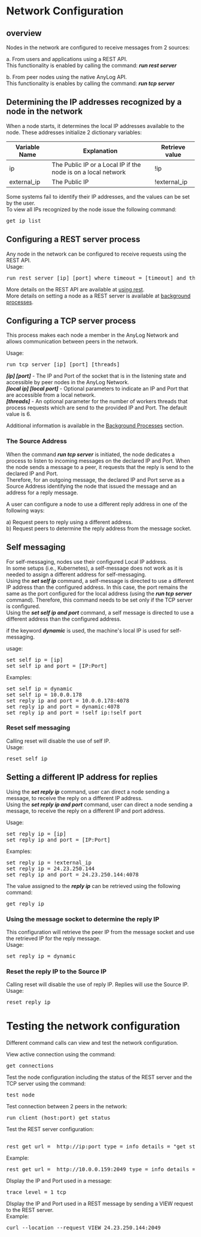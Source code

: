# Network Configuration

## overview

Nodes in the network are configured to receive messages from 2 sources:  

a. From users and applications using a REST API.  
This functionality is enabled by calling the command: ***run rest server***  

b. From peer nodes using the native AnyLog API.  
This functionality is enables by calling the command: ***run tcp server***  

## Determining the IP addresses recognized by a node in the network

When a node starts, it determines the local IP addresses available to the node. These addresses initialize 2 dictionary variables:  

| Variable Name | Explanation   | Retrieve value |
| ------------- | ------------- | ------------- |
| ip            | The Public IP or a Local IP if the node is on a local network | !ip |
| external_ip   | The Public IP | !external_ip |


Some systems fail to identify their IP addresses, and the values can be set by the user.  
To view all IPs recognized by the node issue the following command:
<pre>
get ip list
</pre> 

## Configuring a REST server process
Any node in the network can be configured to receive requests using the REST API.  
Usage:
<pre>
run rest server [ip] [port] where timeout = [timeout] and threads = [threads count] and ssl = [true/false]
</pre>
More details on the REST API are available at [using rest](https://github.com/AnyLog-co/documentation/blob/master/using%20rest.md#using-rest).  
More details on setting a node as a REST server is available at [background processes](https://github.com/AnyLog-co/documentation/blob/master/background%20processes.md#rest-requests).  

## Configuring a TCP server process
This process makes each node a member in the AnyLog Network and allows communication between peers in the network.  

Usage:
<pre>
run tcp server [ip] [port] [threads]
</pre>
   
***[ip] [port]*** - The IP and Port of the socket that is in the listening state and accessible by peer nodes in the AnyLog Network.   
***[local ip] [local port]*** - Optional parameters to indicate an IP and Port that are accessible from a local network.  
***[threads]*** - An optional parameter for the number of workers threads that process requests which are send to the provided IP and Port. The default value is 6.

Additional information is available in the [Background Processes](https://github.com/AnyLog-co/documentation/blob/master/background%20processes.md#the-tcp-server-process) section. 

### The Source Address
When the command ***run tcp server*** is initiated, the node dedicates a process to listen to incoming messages on the declared IP and Port.
When the node sends a message to a peer, it requests that the reply is send to the declared IP and Port.  
Therefore, for an outgoing message, the declared IP and Port serve as a Source Address identifying the node that issued the message and an address for a reply message.   
 
A user can configure a node to use a different reply address in one of the following ways:

a) Request peers to reply using a different address.  
b) Request peers to determine the reply address from the message socket.

## Self messaging

For self-messaging, nodes use their configured Local IP address.  
In some setups (i.e., Kubernetes), a self-message does not work as it is needed to assign a different address for self-messaging.  
Using the ***set self ip*** command, a self-message is directed to use a different IP address than the configured address.
In this case, the port remains the same as the port configured for the local address (using the ***run tcp server*** command).
Therefore, this command needs to be set only if the TCP server is configured.  
Using the ***set self ip and port*** command, a self message is directed to use a different address than the configured address.   

if the keyword ***dynamic*** is used, the machine's local IP is used for self-messaging.

usage:
<pre>
set self ip = [ip]
set self ip and port = [IP:Port]
</pre>

Examples:
<pre>
set self ip = dynamic
set self ip = 10.0.0.178
set reply ip and port = 10.0.0.178:4078
set reply ip and port = dynamic:4078
set reply ip and port = !self_ip:!self_port
</pre>

### Reset self messaging
Calling reset will disable the use of self IP.  
Usage:
<pre>
reset self ip
</pre>


## Setting a different IP address for replies 
Using the ***set reply ip*** command, user can direct a node sending a message, to receive the reply on a different IP address.    
Using the ***set reply ip and port*** command, user can direct a node sending a message, to receive the reply on a different IP and port address.  

Usage:
<pre>
set reply ip = [ip]
set reply ip and port = [IP:Port]
</pre>

Examples:
<pre>
set reply ip = !external_ip
set reply ip = 24.23.250.144
set reply ip and port = 24.23.250.144:4078
</pre>

The value assigned to the ***reply ip*** can be retrieved using the following command:
<pre>
get reply ip
</pre>

### Using the message socket to determine the reply IP 
This configuration will retrieve the peer IP from the message socket and use the retrieved IP for the reply message.  
Usage:
<pre>
set reply ip = dynamic
</pre>

### Reset the reply IP to the Source IP 
Calling reset will disable the use of reply IP. Replies will use the Source IP.  
Usage:
<pre>
reset reply ip
</pre>


# Testing the network configuration

Different command calls can view and test the network configuration.  

View active connection using the command:
<pre>
get connections
</pre>

Test the node configuration including the status of the REST server and the TCP server using the command:
<pre>
test node
</pre>
 
Test connection between 2 peers in the network:
<pre>
run client (host:port) get status
</pre>

Test the REST server configuration:
<pre>    
rest get url =  http://ip:port type = info details = "get status"
</pre>  
Example:
<pre>
rest get url =  http://10.0.0.159:2049 type = info details = "get status"
</pre>

DIsplay the IP and Port used in a message:
<pre>
trace level = 1 tcp
</pre>

DIsplay the IP and Port used in a REST message by sending a VIEW request to the REST server.    
Example:
<pre>
curl --location --request VIEW 24.23.250.144:2049
</pre>
